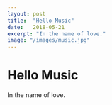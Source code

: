 ```yaml
---
layout: post
title:  "Hello Music"
date:   2018-05-21
excerpt: "In the name of love."
image: "/images/music.jpg"
---
```


# Hello Music

In the name of love.
